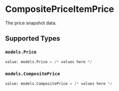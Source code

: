 # CompositePriceItemPrice

The price snapshot data.


## Supported Types

### `models.Price`

```python
value: models.Price = /* values here */
```

### `models.CompositePrice`

```python
value: models.CompositePrice = /* values here */
```

